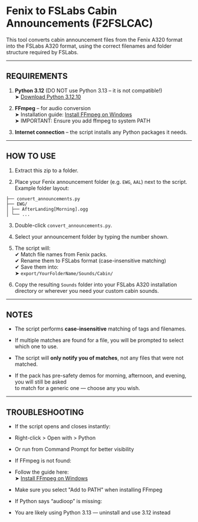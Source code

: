 # Fenix to FSLabs Cabin Announcements (F2FSLCAC)

This tool converts cabin announcement files from the Fenix A320 format  
into the FSLabs A320 format, using the correct filenames and folder  
structure required by FSLabs.

---

## REQUIREMENTS

1. **Python 3.12** (DO NOT use Python 3.13 – it is not compatible!)  
   ➤ [Download Python 3.12.10](https://www.python.org/downloads/release/python-31210/)

2. **FFmpeg** – for audio conversion  
   ➤ Installation guide: [Install FFmpeg on Windows](https://www.wikihow.com/Install-FFmpeg-on-Windows)  
   ➤ IMPORTANT: Ensure you add ffmpeg to system PATH

3. **Internet connection** – the script installs any Python packages it needs.

---

## HOW TO USE

1. Extract this zip to a folder.

2. Place your Fenix announcement folder (e.g. `EWG`, `AAL`) next to the script.  
   Example folder layout:

```
├── convert_announcements.py
├── EWG/
│ ├── AfterLanding[Morning].ogg
│ └── ...
```

3. Double-click `convert_announcements.py`.

4. Select your announcement folder by typing the number shown.

5. The script will:  
✔ Match file names from Fenix packs.  
✔ Rename them to FSLabs format (case-insensitive matching)  
✔ Save them into:  
➤ `export/YourFolderName/Sounds/Cabin/`

6. Copy the resulting `Sounds` folder into your FSLabs A320 installation  
directory or wherever you need your custom cabin sounds.

---

## NOTES

- The script performs **case-insensitive** matching of tags and filenames.

- If multiple matches are found for a file, you will be prompted to select which one to use.

- The script will **only notify you of matches**, not any files that were not matched.

- If the pack has pre-safety demos for morning, afternoon, and evening, you will still be asked  
to match for a generic one — choose any you wish.

---

## TROUBLESHOOTING

- If the script opens and closes instantly:  
- Right-click > Open with > Python  
- Or run from Command Prompt for better visibility

- If FFmpeg is not found:  
- Follow the guide here:  
 ➤ [Install FFmpeg on Windows](https://www.wikihow.com/Install-FFmpeg-on-Windows)  
- Make sure you select "Add to PATH" when installing FFmpeg

- If Python says “audioop” is missing:  
- You are likely using Python 3.13 — uninstall and use 3.12 instead
